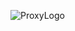 ![ProxyLogo](https://github.com/Vibhatia/ProxyAdvocate/assets/72610207/5ffb95a2-22a7-4ef9-8890-f69c240ea8c9)
